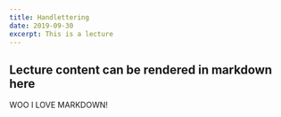 ```yaml
---
title: Handlettering
date: 2019-09-30
excerpt: This is a lecture
---
```

## Lecture content can be rendered in markdown here
WOO I LOVE MARKDOWN!